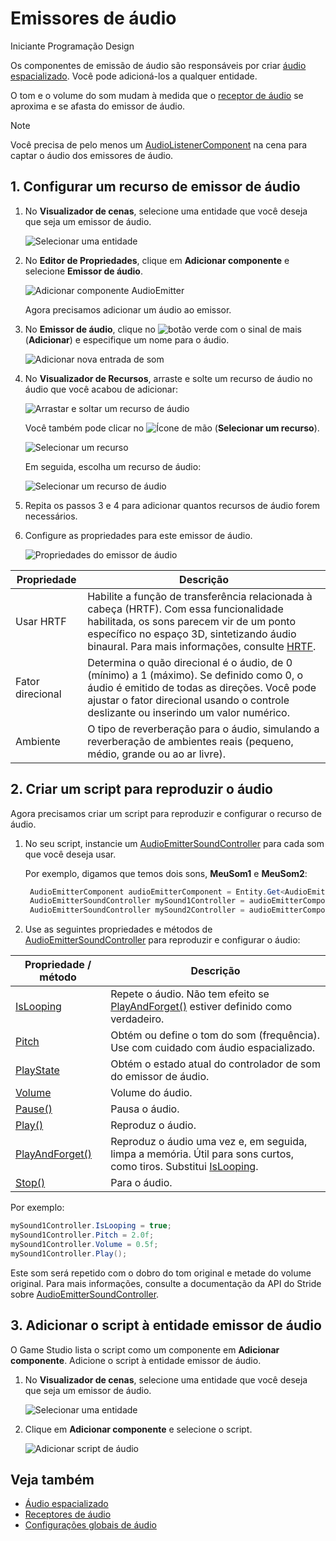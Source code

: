 # Emissores de áudio

<span class="badge text-bg-primary">Iniciante</span>
<span class="badge text-bg-success">Programação</span>
<x id="1"/>Design<x id="2"/><span class="badge text-bg-success"></span>

Os componentes de emissão de áudio são responsáveis por criar [áudio espacializado](xref:Stride.Audio.AudioEmitter).[](spatialized-audio.md) Você pode adicioná-los a qualquer entidade.

O tom e o volume do som mudam à medida que o [receptor de áudio](audio-listeners.md) se aproxima e se afasta do emissor de áudio.

> [!Note]
> Você precisa de pelo menos um [AudioListenerComponent](xref:Stride.Audio.AudioListener) na cena para captar o áudio dos emissores de áudio.

## 1. Configurar um recurso de emissor de áudio

1. No **Visualizador de cenas**, selecione uma entidade que você deseja que seja um emissor de áudio.

   ![Selecionar uma entidade](media/audio-add-audiolistener-component-select-entity.png)

2. No **Editor de Propriedades**, clique em **Adicionar componente** e selecione **Emissor de áudio**.

   ![Adicionar componente AudioEmitter](media/audio-add-audioemitter-component-select-entity.png)

   Agora precisamos adicionar um áudio ao emissor.

3. No **Emissor de áudio**, clique no ![botão verde](~/manual/game-studio/media/green-plus-icon.png) com o sinal de mais (**Adicionar**) e especifique um nome para o áudio.

   ![Adicionar nova entrada de som](media/audio-play-audioemitter-component-add-new-entry.png)

4. No **Visualizador de Recursos**, arraste e solte um recurso de áudio no áudio que você acabou de adicionar:

   ![Arrastar e soltar um recurso de áudio](media/audio-play-drag-and-drop-audio-asset.gif)

   Você também pode clicar no ![Ícone de mão](~/manual/game-studio/media/hand-icon.png) (**Selecionar um recurso**).

   ![Selecionar um recurso](media/audio-play-audioemitter-component-pick-an-asset.png)

   Em seguida, escolha um recurso de áudio:

   ![Selecionar um recurso de áudio](media/audio-play-audioemitter-component-add-select-audio-asset.png)

5. Repita os passos 3 e 4 para adicionar quantos recursos de áudio forem necessários.

6. Configure as propriedades para este emissor de áudio.

   ![Propriedades do emissor de áudio](media/audio-emitter-properties.png)

| Propriedade | Descrição |
|--------------------|-------------
| Usar HRTF | Habilite a função de transferência relacionada à cabeça (HRTF). Com essa funcionalidade habilitada, os sons parecem vir de um ponto específico no espaço 3D, sintetizando áudio binaural. Para mais informações, consulte [HRTF](hrtf.md). |
| Fator direcional | Determina o quão direcional é o áudio, de 0 (mínimo) a 1 (máximo). Se definido como 0, o áudio é emitido de todas as direções. Você pode ajustar o fator direcional usando o controle deslizante ou inserindo um valor numérico. |
| Ambiente | O tipo de reverberação para o áudio, simulando a reverberação de ambientes reais (pequeno, médio, grande ou ao ar livre). |

## 2. Criar um script para reproduzir o áudio

Agora precisamos criar um script para reproduzir e configurar o recurso de áudio.

1. No seu script, instancie um [AudioEmitterSoundController](xref:Stride.Audio.AudioEmitterSoundController) para cada som que você deseja usar.

   Por exemplo, digamos que temos dois sons, **MeuSom1** e **MeuSom2**:

   ```cs
   	AudioEmitterComponent audioEmitterComponent = Entity.Get<AudioEmitterComponent>();
   	AudioEmitterSoundController mySound1Controller = audioEmitterComponent["MeuSom1"];
   	AudioEmitterSoundController mySound2Controller = audioEmitterComponent["MeuSom2"];
   ```

2. Use as seguintes propriedades e métodos de [AudioEmitterSoundController](xref:Stride.Audio.AudioEmitterSoundController) para reproduzir e configurar o áudio:

| Propriedade / método | Descrição |
|-------    |-------|
| [IsLooping](xref:Stride.Audio.AudioEmitterSoundController.IsLooping) | Repete o áudio. Não tem efeito se [PlayAndForget()](xref:Stride.Audio.AudioEmitterSoundController.PlayAndForget) estiver definido como verdadeiro. |
| [Pitch](xref:Stride.Audio.AudioEmitterSoundController.Pitch) | Obtém ou define o tom do som (frequência). Use com cuidado com áudio espacializado. |
| [PlayState](xref:Stride.Audio.AudioEmitterSoundController.PlayState) | Obtém o estado atual do controlador de som do emissor de áudio. |
| [Volume](xref:Stride.Audio.AudioEmitterSoundController.Volume) | Volume do áudio. |
| [Pause()](xref:Stride.Audio.AudioEmitterSoundController.Pause) | Pausa o áudio. |
| [Play()](xref:Stride.Audio.AudioEmitterSoundController.Play) | Reproduz o áudio. |
| [PlayAndForget()](xref:Stride.Audio.AudioEmitterSoundController.PlayAndForget) | Reproduz o áudio uma vez e, em seguida, limpa a memória. Útil para sons curtos, como tiros. Substitui [IsLooping](xref:Stride.Audio.AudioEmitterSoundController.IsLooping). |
| [Stop()](xref:Stride.Audio.AudioEmitterSoundController.Stop) | Para o áudio. |

Por exemplo:

```cs
mySound1Controller.IsLooping = true;
mySound1Controller.Pitch = 2.0f;
mySound1Controller.Volume = 0.5f;
mySound1Controller.Play();
```

Este som será repetido com o dobro do tom original e metade do volume original. Para mais informações, consulte a documentação da API do Stride sobre [AudioEmitterSoundController](xref:Stride.Audio.AudioEmitterSoundController).

## 3. Adicionar o script à entidade emissor de áudio

O Game Studio lista o script como um componente em **Adicionar componente**. Adicione o script à entidade emissor de áudio.

1. No **Visualizador de cenas**, selecione uma entidade que você deseja que seja um emissor de áudio.

   ![Selecionar uma entidade](media/audio-add-audiolistener-component-select-entity.png)

2. Clique em **Adicionar componente** e selecione o script.

   ![Adicionar script de áudio](media/add-sound-script.png)

## Veja também
* [Áudio espacializado](spatialized-audio.md)
* [Receptores de áudio](audio-listeners.md)
* [Configurações globais de áudio](global-audio-settings.md)
